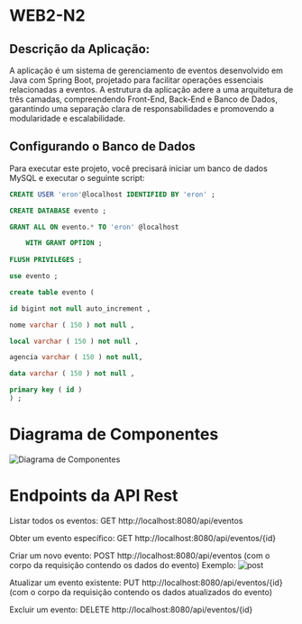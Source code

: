 # WEB2-N2

## Descrição da Aplicação:

A aplicação é um sistema de gerenciamento de eventos desenvolvido em Java com Spring Boot, projetado para facilitar operações essenciais relacionadas a eventos. 
A estrutura da aplicação adere a uma arquitetura de três camadas, compreendendo Front-End, Back-End e Banco de Dados, garantindo uma separação clara de responsabilidades e promovendo a modularidade e escalabilidade.

## Configurando o Banco de Dados

Para executar este projeto, você precisará iniciar um banco de dados MySQL e executar o seguinte script:

~~~sql
CREATE USER 'eron'@localhost IDENTIFIED BY 'eron' ;

CREATE DATABASE evento ;

GRANT ALL ON evento.* TO 'eron' @localhost

    WITH GRANT OPTION ;
    
FLUSH PRIVILEGES ;

use evento ;

create table evento (

id bigint not null auto_increment ,

nome varchar ( 150 ) not null ,

local varchar ( 150 ) not null ,

agencia varchar ( 150 ) not null,

data varchar ( 150 ) not null ,

primary key ( id )
) ;
~~~

# Diagrama de Componentes

![Diagrama de Componentes](https://github.com/EronilsonHolanda/WEB2-N2/assets/127308928/2103d3f2-9843-48dd-b5e4-4d9561df420b)

# Endpoints da API Rest

Listar todos os eventos: GET http://localhost:8080/api/eventos

Obter um evento específico: GET http://localhost:8080/api/eventos/{id}

Criar um novo evento: POST http://localhost:8080/api/eventos (com o corpo da requisição contendo os dados do evento)
Exemplo:
![post](https://github.com/EronilsonHolanda/WEB2-N2/assets/127308928/f11e7ffb-551e-480c-a243-b00d98f50bdd)

Atualizar um evento existente: PUT http://localhost:8080/api/eventos/{id} (com o corpo da requisição contendo os dados atualizados do evento)

Excluir um evento: DELETE http://localhost:8080/api/eventos/{id}


